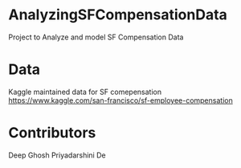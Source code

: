 # AnalyzingSFCompensationData
Project to Analyze and model SF Compensation Data

# Data
Kaggle maintained data for SF comepensation
https://www.kaggle.com/san-francisco/sf-employee-compensation

# Contributors
Deep Ghosh
Priyadarshini De

